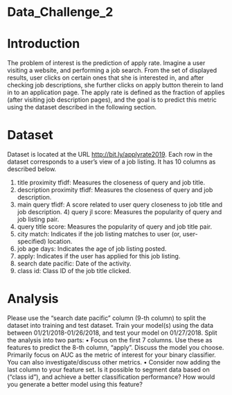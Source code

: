 # Data_Challenge_2

# Introduction

The problem of interest is the prediction of apply rate. Imagine a user visiting a website, and performing a job search. From the set of displayed results, user clicks on certain ones that she is interested in, and after checking job descriptions, she further clicks on apply button therein to land in to an application page. The apply rate is defined as the fraction of applies (after visiting job description pages), and the goal is to predict this metric using the dataset described in the following section.

# Dataset

Dataset is located at the URL http://bit.ly/applyrate2019. Each row in the dataset corresponds to a user’s view of a job listing. It has 10 columns as described below.
1) title proximity tfidf: Measures the closeness of query and job title.
2) description proximity tfidf: Measures the closeness of query and job description.
3) main query tfidf: A score related to user query closeness to job title and job description. 4) query jl score: Measures the popularity of query and job listing pair.
5) query title score: Measures the popularity of query and job title pair.
6) city match: Indicates if the job listing matches to user (or, user-specified) location.
7) job age days: Indicates the age of job listing posted.
8) apply: Indicates if the user has applied for this job listing.
9) search date pacific: Date of the activity.
10) class id: Class ID of the job title clicked.

# Analysis

Please use the “search date pacific” column (9-th column) to split the dataset into training and test dataset. Train your model(s) using the data between 01/21/2018-01/26/2018, and test your model on 01/27/2018.
Split the analysis into two parts:
• Focus on the first 7 columns. Use these as features to predict the 8-th column, “apply”. Discuss the
model you choose. Primarily focus on AUC as the metric of interest for your binary classifier. You
can also investigate/discuss other metrics.
• Consider now adding the last column to your feature set. Is it possible to segment data based on
(“class id”), and achieve a better classification performance? How would you generate a better model using this feature?
